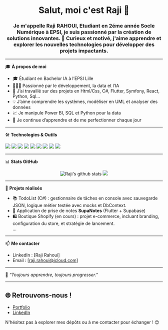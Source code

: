 <h1 align="center">Salut, moi c'est Raji 👋</h1>
<h3 align="center">Je m'appelle Raji RAHOUI, Etudiant en 2éme année Socle Numérique à EPSI, je suis passionné par la création de solutions innovantes. 🚀  
Curieux et motivé, j'aime apprendre et explorer les nouvelles technologies pour développer des projets impactants.  </h3>

---

🎓 **À propos de moi**  
- 🎓 Étudiant en Bachelor IA à l’EPSI Lille  
- 👨🏽‍💻 Passionné par le développement, la data et l’IA  
- 🔭 J’ai travaillé sur des projets en Html/Css, C#, Flutter, Symfony, React, Python, Sql...
- 💡 J’aime comprendre les systèmes, modéliser en UML et analyser des données  
- 📈 Je manipule Power BI, SQL et Python pour la data  
- 🧠 Je continue d’apprendre et de me perfectionner chaque jour  

---

🛠️ **Technologies & Outils**  
<p align="left">
  <img src="https://img.shields.io/badge/Python-3670A0?style=for-the-badge&logo=python&logoColor=white"/>
  <img src="https://img.shields.io/badge/C%23-239120?style=for-the-badge&logo=csharp&logoColor=white"/>
  <img src="https://img.shields.io/badge/Flutter-02569B?style=for-the-badge&logo=flutter&logoColor=white"/>
  <img src="https://img.shields.io/badge/HTML5-E34F26?style=for-the-badge&logo=html5&logoColor=white"/>
  <img src="https://img.shields.io/badge/CSS3-1572B6?style=for-the-badge&logo=css3&logoColor=white"/>
  <img src="https://img.shields.io/badge/JavaScript-F7DF1E?style=for-the-badge&logo=javascript&logoColor=black"/>
  <img src="https://img.shields.io/badge/SQL-003B57?style=for-the-badge&logo=sqlite&logoColor=white"/>
  <img src="https://img.shields.io/badge/Power%20BI-F2C811?style=for-the-badge&logo=powerbi&logoColor=black"/>
  <img src="https://img.shields.io/badge/UML-0081CB?style=for-the-badge&logo=data-model&logoColor=white"/>
</p>

---

📊 **Stats GitHub**  
<p align="center">
  <img src="https://github-readme-stats.vercel.app/api?username=Rajirahoui&show_icons=true&theme=radical" alt="Raji's github stats" />
  <img src="https://github-readme-stats.vercel.app/api/top-langs/?username=Rajirahoui&layout=compact&theme=radical"/>
</p>

---

📁 **Projets réalisés**  
- 📚 TodoList (C#) : gestionnaire de tâches en console avec sauvegarde JSON, logique métier testée avec mocks et DbContext.
- 📝 Application de prise de notes **SupaNotes** (Flutter + Supabase)
- 🛍️ Boutique Shopify (en cours) : projet e-commerce, incluant branding, configuration du store, et stratégie de lancement.  
...

---

📫 **Me contacter**  
- LinkedIn : [Raji Rahoui]
- Email : [raji.rahoui@icloud.com]

---

💬 *“Toujours apprendre, toujours progresser.”*

---


## 🌐 Retrouvons-nous !
- [Portfolio](https://portfolio-raji-1.netlify.app)
- [LinkedIn](https://www.linkedin.com/feed/)

N'hésitez pas à explorer mes dépôts ou à me contacter pour échanger ! 😊
